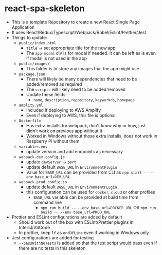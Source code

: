 # react-spa-skeleton

* This is a template Repository to create a new React Single Page Application
* It uses React/Redux/Typescript/Webpack/Babel/Eslint/Prettier/Jest
* Things to update:
    * `public/index.html`
        * `title` -> set appropriate title for the new app
        * The `app-modal` div is for modal if needed. It can be left as is even if modal is not used in the app
    * `public/images/`
        * This folder is to store any images that the app might use
    * `package.json`
        * There will likely be many dependencies that need to be added/removed as required
        * The `scripts` will likely need to be added/removed
        * Update these fields:
            * `name`, `description`, `repository`, `keyworkds`, `homepage`
    * `amplity.yml`
        * Included if deploying to AWS Amplify
        * Even if deploying to AWS, this file is optional
    * `Dockerfile`
        * Has extra installs for webpack, don't know why or how, just didn't work on previous app without it
        * Worked in Windows without those extra installs, does not work in Raspberry Pi without them
    * `variables.env`
        * update version and add endpoints as necessary
    * `webpack.dev.config.js`
        * update `devServer` -> `port`
        * update default `BASE_URL` in `EnvironmentPlugin`
        * Value for `BASE_URL` can be provided from CLI as `npm start -- --env base_url=DEV_URL`
    * `webpack.prod.config.js`
        * update default `BASE_URL` in `EnvironmentPLugin`
        * this configuration can be used for `docker`, `cloud` or other profiles
            * `BASE_URL` variable can be provided at build time from command line
                * `npm run build -- --env base_url=DOCKER_URL` OR `npm run build -- --env base_url=PROD_URL`
* Prettier and ESLint configurations are added by default
    * Should work out of the box with ESLint/Prettier plugins in IntelliJ/VSCode
    * In prettier, keep `lf` as `endOfLine` even if working in Windows only
* Jest configurations are added for testing
    * `--passWithNoTests` is added so that the test script would pass even if there are no tests in this skeleton
